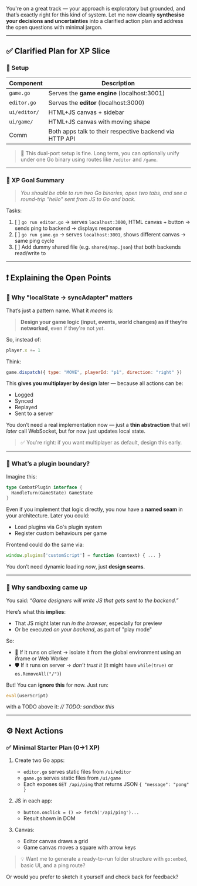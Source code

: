 You're on a great track — your approach is exploratory but grounded, and that’s exactly right for this kind of system. Let me now cleanly **synthesise your decisions and uncertainties** into a clarified action plan and address the open questions with minimal jargon.

---

## ✅ **Clarified Plan for XP Slice**

### 🔧 Setup

| Component    | Description                                             |
| ------------ | ------------------------------------------------------- |
| `game.go`    | Serves the **game engine** (localhost:3001)             |
| `editor.go`  | Serves the **editor** (localhost:3000)                  |
| `ui/editor/` | HTML+JS canvas + sidebar                                |
| `ui/game/`   | HTML+JS canvas with moving shape                        |
| Comm         | Both apps talk to their respective backend via HTTP API |

> 🔁 This dual-port setup is fine. Long term, you can optionally unify under one Go binary using routes like `/editor` and `/game`.

---

### 🎯 **XP Goal Summary**

> *You should be able to run two Go binaries, open two tabs, and see a round-trip "hello" sent from JS to Go and back.*

Tasks:

1. [ ] `go run editor.go` → serves `localhost:3000`, HTML canvas + button → sends ping to backend → displays response
2. [ ] `go run game.go` → serves `localhost:3001`, shows different canvas → same ping cycle
3. [ ] Add dummy shared file (e.g. `shared/map.json`) that both backends read/write to

---

## ❗ Explaining the Open Points

### 🔁 Why "localState → syncAdapter" matters

That’s just a pattern name. What it *means* is:

> **Design your game logic (input, events, world changes) as if they’re networked**, even if they're not *yet*.

So, instead of:

```js
player.x += 1
```

Think:

```js
game.dispatch({ type: "MOVE", playerId: "p1", direction: "right" })
```

This **gives you multiplayer by design** later — because all actions can be:

* Logged
* Synced
* Replayed
* Sent to a server

You don’t need a real implementation now — just a **thin abstraction** that will *later* call WebSocket, but for now just updates local state.

> ✅ You're right: if you want multiplayer as default, design this early.

---

### 🔌 What’s a plugin boundary?

Imagine this:

```go
type CombatPlugin interface {
  HandleTurn(GameState) GameState
}
```

Even if you implement that logic directly, you now have a **named seam** in your architecture. Later you could:

* Load plugins via Go's plugin system
* Register custom behaviours per game

Frontend could do the same via:

```js
window.plugins['customScript'] = function (context) { ... }
```

You don’t need dynamic loading *now*, just **design seams**.

---

### 🧨 Why sandboxing came up

You said: *“Game designers will write JS that gets sent to the backend.”*

Here’s what this **implies**:

* That JS might later run *in the browser*, especially for preview
* Or be executed *on your backend*, as part of "play mode"

So:

* 🧠 If it runs on client → isolate it from the global environment using an iframe or Web Worker
* 🛡 If it runs on server → *don’t trust it* (it might have `while(true)` or `os.RemoveAll("/")`)

But! You can **ignore this** for now. Just run:

```js
eval(userScript)
```

with a TODO above it: *// TODO: sandbox this*

---

## ⚙️ Next Actions

### ✅ Minimal Starter Plan (0→1 XP)

1. Create two Go apps:

   * `editor.go` serves static files from `/ui/editor`
   * `game.go` serves static files from `/ui/game`
   * Each exposes `GET /api/ping` that returns JSON `{ "message": "pong" }`

2. JS in each app:

   * `button.onclick = () => fetch('/api/ping')...`
   * Result shown in DOM

3. Canvas:

   * Editor canvas draws a grid
   * Game canvas moves a square with arrow keys

> 💡 Want me to generate a ready-to-run folder structure with `go:embed`, basic UI, and a ping route?

Or would you prefer to sketch it yourself and check back for feedback?
